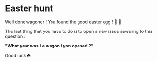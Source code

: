 # Easter hunt

Well done wagoner ! You found the good easter egg ! 🥚 🙌

The last thing that you have to do is to open a new issue aswering to this question :

**"What year was Le wagon Lyon opened ?"**

Good luck ☘️

